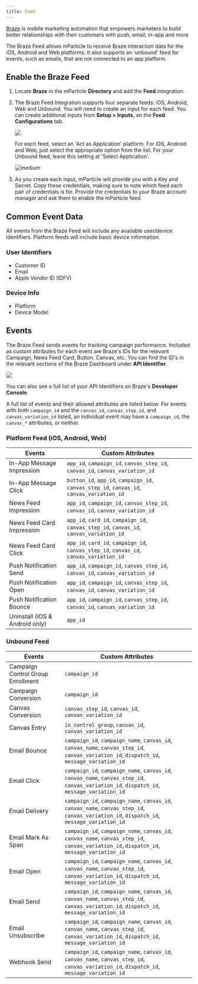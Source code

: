 ```yaml
---
title: Feed
---
```


[Braze](https://www.braze.com/) is mobile marketing automation that empowers marketers to build better relationships with their customers with push, email, in-app and more

The Braze Feed allows mParticle to receive Braze interaction data for the iOS, Android and Web platforms. It also supports an 'unbound' feed for events, such as emails, that are not connected to an app platform.

## Enable the Braze Feed

1. Locate **Braze** in the mParticle **Directory** and add the **Feed** integration.

2. The Braze Feed Integration supports four separate feeds: iOS, Android, Web and Unbound. You will need to create an input for each feed. You can create additional inputs from **Setup > Inputs**, on the **Feed Configurations** tab.

   ![](/images/braze-feed-inputs.png)

   For each feed, select an 'Act as Application' platform. For iOS, Android and Web, just select the appropriate option from the list. For your Unbound feed, leave this setting at 'Select Application'.

   ![medium](/images/braze-feed-act1.png)

3. As you create each input, mParticle will provide you with a Key and Secret. Copy these credentials, making sure to note which feed each pair of credentials is for. Provide the credentials to your Braze account manager and ask them to enable the mParticle feed.

## Common Event Data

All events from the Braze Feed will include any available user/device identifiers. Platform feeds will include basic device information.

### User Identifiers

* Customer ID
* Email
* Apple Vendor ID (IDFV)

### Device Info

* Platform
* Device Model

## Events

The Braze Feed sends events for tracking campaign performance. Included as custom attributes for each event are Braze's IDs for the relevant Campaign, News Feed Card, Button, Canvas, etc. You can find the ID's in the relevant sections of the Braze Dashboard under **API Identifier**. 

![](/images/appboy-api-identifier.png)

You can also see a full list of your API Identifiers on Braze's **Developer Console**.

A full list of events and their allowed attributes are listed below. For events with both `campaign_id` and the `canvas_id`, `canvas_step_id`, and `canvas_variation_id` listed, an individual event may have a `campaign_id`, the `canvas_*` attributes, or neither.


### Platform Feed (iOS, Android, Web)

Events | Custom Attributes
------ | ---------
In-App Message Impression | `app_id`, `campaign_id`, `canvas_step_id`, `canvas_id`, `canvas_variation_id`
In-App Message Click | `button_id`, `app_id`, `campaign_id`, `canvas_step_id`, `canvas_id`, `canvas_variation_id`
News Feed Impression | `app_id`, `campaign_id`, `canvas_step_id`, `canvas_id`, `canvas_variation_id`
News Feed Card Impression | `app_id`, `card_id`, `campaign_id`, `canvas_step_id`, `canvas_id`, `canvas_variation_id`
News Feed Card Click | `app_id`, `card_id`, `campaign_id`, `canvas_step_id`, `canvas_id`, `canvas_variation_id`
Push Notification Send | `app_id`, `campaign_id`, `canvas_step_id`, `canvas_id`, `canvas_variation_id`
Push Notification Open | `app_id`, `campaign_id`, `canvas_step_id`, `canvas_id`, `canvas_variation_id`
Push Notification Bounce | `app_id`, `campaign_id`, `canvas_step_id`, `canvas_id`, `canvas_variation_id`
Uninstall (iOS & Android only) | `app_id`

### Unbound Feed

Events | Custom Attributes
------ | ---------
Campaign Control Group Enrollment | `campaign_id`
Campaign Conversion | `campaign_id`
Canvas Conversion | `canvas_step_id`, `canvas_id`, `canvas_variation_id`
Canvas Entry | `in_control_group`, `canvas_id`, `canvas_variation_id`
Email Bounce | `campaign_id`, `campaign_name`, `canvas_id`, `canvas_name`, `canvas_step_id`, `canvas_variation_id`, `dispatch_id`, `message_variation_id`
Email Click | `campaign_id`, `campaign_name`, `canvas_id`, `canvas_name`, `canvas_step_id`, `canvas_variation_id`, `dispatch_id`, `message_variation_id`
Email Delivery | `campaign_id`, `campaign_name`, `canvas_id`, `canvas_name`, `canvas_step_id`, `canvas_variation_id`, `dispatch_id`, `message_variation_id`
Email Mark As Span | `campaign_id`, `campaign_name`, `canvas_id`, `canvas_name`, `canvas_step_id`, `canvas_variation_id`, `dispatch_id`, `message_variation_id`
Email Open | `campaign_id`, `campaign_name`, `canvas_id`, `canvas_name`, `canvas_step_id`, `canvas_variation_id`, `dispatch_id`, `message_variation_id`
Email Send | `campaign_id`, `campaign_name`, `canvas_id`, `canvas_name`, `canvas_step_id`, `canvas_variation_id`, `dispatch_id`, `message_variation_id`
Email Unsubscribe | `campaign_id`, `campaign_name`, `canvas_id`, `canvas_name`, `canvas_step_id`, `canvas_variation_id`, `dispatch_id`, `message_variation_id`
Webhook Send | `campaign_id`, `campaign_name`, `canvas_id`, `canvas_name`, `canvas_step_id`, `canvas_variation_id`, `dispatch_id`, `message_variation_id`
